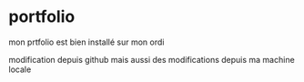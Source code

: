# portfolio
mon prtfolio est bien installé sur mon ordi 

modification depuis github 
mais aussi des modifications depuis ma machine locale

